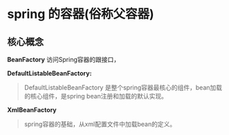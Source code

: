 # spring 的容器\(俗称父容器\)

## 核心概念
**BeanFactory**
访问Spring容器的跟接口，

**DefaultListableBeanFactory:**
> DefaultListableBeanFactory 是整个spring容器最核心的组件，bean加载的核心组件，是spring bean注册和加载的默认实现。


**XmlBeanFactory**
> spring容器的基础，从xml配置文件中加载bean的定义。